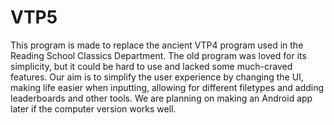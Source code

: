 VTP5
====

This program is made to replace the ancient VTP4 program used in the Reading School Classics Department. The old program was loved for its simplicity, but it could be hard to use and lacked some much-craved features. Our aim is to simplify the user experience by changing the UI, making life easier when inputting, allowing for different filetypes and adding leaderboards and other tools. We are planning on making an Android app later if the computer version works well.
